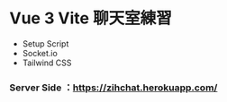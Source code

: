 # Vue 3 Vite 聊天室練習
- Setup Script
- Socket.io
- Tailwind CSS

### Server Side ：https://zihchat.herokuapp.com/


